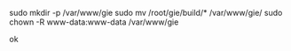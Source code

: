 sudo mkdir -p /var/www/gie
sudo mv /root/gie/build/* /var/www/gie/
sudo chown -R www-data:www-data /var/www/gie

ok